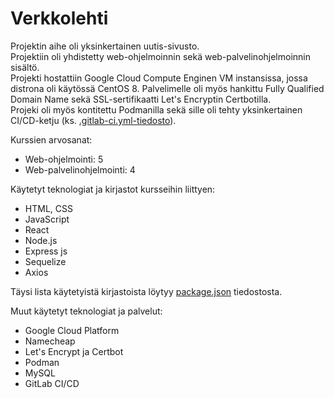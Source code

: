 # Verkkolehti

Projektin aihe oli yksinkertainen uutis-sivusto.  
Projektiin oli yhdistetty web-ohjelmoinnin sekä web-palvelinohjelmoinnin sisältö.  
Projekti hostattiin Google Cloud Compute Enginen VM instansissa, jossa distrona oli käytössä CentOS 8. Palvelimelle oli myös hankittu Fully Qualified Domain Name sekä SSL-sertifikaatti Let's Encryptin Certbotilla.  
Projeki oli myös kontitettu Podmanilla sekä sille oli tehty yksinkertainen CI/CD-ketju (ks. [.gitlab-ci.yml-tiedosto](./.gitlab-ci.yml)).

Kurssien arvosanat:

- Web-ohjelmointi: 5
- Web-palvelinohjelmointi: 4

Käytetyt teknologiat ja kirjastot kursseihin liittyen:

- HTML, CSS
- JavaScript
- React
- Node.js
- Express js
- Sequelize
- Axios

Täysi lista käytetyistä kirjastoista löytyy [package.json](./package.json) tiedostosta.

Muut käytetyt teknologiat ja palvelut:

- Google Cloud Platform
- Namecheap
- Let's Encrypt ja Certbot
- Podman
- MySQL
- GitLab CI/CD
